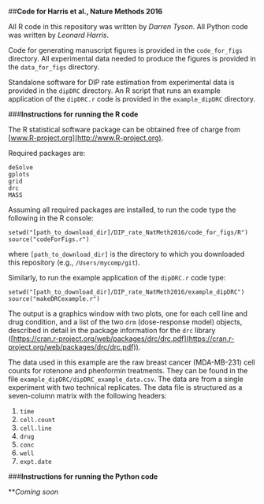 ##**Code for Harris et al., Nature Methods 2016**

All R code in this repository was written by _Darren Tyson_. All Python code was written by _Leonard Harris_.

Code for generating manuscript figures is provided in the `code_for_figs` directory. 
All experimental data needed to produce the figures is provided in the `data_for_figs` directory.

Standalone software for DIP rate estimation from experimental data is provided in the `dipDRC` directory.
An R script that runs an example application of the `dipDRC.r` code is provided in the `example_dipDRC` directory.

###**Instructions for running the R code**

The R statistical software package can be obtained free of charge from [www.R-project.org](http://www.R-project.org).

Required packages are:
```
deSolve
gplots
grid
drc
MASS
```
Assuming all required packages are installed, to run the code type the following in the R console:
```
setwd("[path_to_download_dir]/DIP_rate_NatMeth2016/code_for_figs/R")
source("codeForFigs.r")
```
where `[path_to_download_dir]` is the directory to which you downloaded this repository (e.g., `/Users/mycomp/git`).

Similarly, to run the example application of the `dipDRC.r` code type:
```
setwd("[path_to_download_dir]/DIP_rate_NatMeth2016/example_dipDRC")
source("makeDRCexample.r")
```
The output is a graphics window with two plots, one for each cell line and drug condition, and a list of the two 
`drm` (dose-response model) objects, described in detail in the package information for the `drc` library 
([https://cran.r-project.org/web/packages/drc/drc.pdf](https://cran.r-project.org/web/packages/drc/drc.pdf)).

The data used in this example are the raw breast cancer (MDA-MB-231) cell counts for rotenone
and phenformin treatments. They can be found in the file `example_dipDRC/dipDRC_example_data.csv`. The data 
are from a single experiment with two technical replicates. The data file is structured as a 
seven-column matrix with the following headers:
1) `time`
2) `cell.count`
3) `cell.line`
4) `drug`
5) `conc`
6) `well`
7) `expt.date`

###**Instructions for running the Python code**

**_Coming soon_
